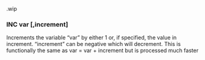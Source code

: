 .wip


### INC var [,increment]

Increments the variable “var” by either 1 or, if specified, the value in increment. “increment” can be negative which will decrement. This is functionally the same as var = var + increment but is processed much faster
